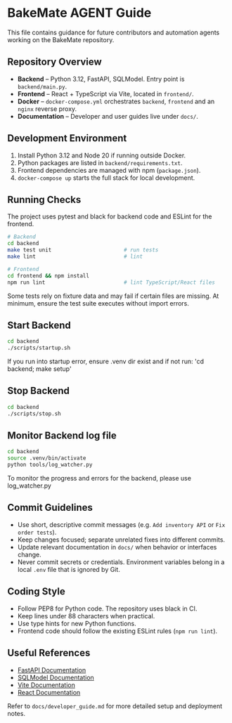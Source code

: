 # BakeMate AGENT Guide

This file contains guidance for future contributors and automation agents working on the BakeMate repository.

## Repository Overview

- **Backend** – Python 3.12, FastAPI, SQLModel. Entry point is `backend/main.py`.
- **Frontend** – React + TypeScript via Vite, located in `frontend/`.
- **Docker** – `docker-compose.yml` orchestrates `backend`, `frontend` and an `nginx` reverse proxy.
- **Documentation** – Developer and user guides live under `docs/`.

## Development Environment

1. Install Python 3.12 and Node 20 if running outside Docker.
2. Python packages are listed in `backend/requirements.txt`.
3. Frontend dependencies are managed with npm (`package.json`).
4. `docker-compose up` starts the full stack for local development.

## Running Checks

The project uses pytest and black for backend code and ESLint for the frontend.

```bash
# Backend
cd backend
make test unit                       # run tests
make lint                            # lint

# Frontend
cd frontend && npm install
npm run lint                         # lint TypeScript/React files
```
Some tests rely on fixture data and may fail if certain files are missing. At minimum, ensure the test suite executes without import errors.

## Start Backend
```bash
cd backend
./scripts/startup.sh
```
If you run into startup error, ensure .venv dir exist and if not run: 'cd backend; make setup'

## Stop Backend
```bash
cd backend
./scripts/stop.sh
```

## Monitor Backend log file
```bash
cd backend
source .venv/bin/activate
python tools/log_watcher.py
```
To monitor the progress and errors for the backend, please use log_watcher.py

## Commit Guidelines

- Use short, descriptive commit messages (e.g. `Add inventory API` or `Fix order tests`).
- Keep changes focused; separate unrelated fixes into different commits.
- Update relevant documentation in `docs/` when behavior or interfaces change.
- Never commit secrets or credentials. Environment variables belong in a local `.env` file that is ignored by Git.

## Coding Style

- Follow PEP8 for Python code. The repository uses black in CI.
- Keep lines under 88 characters when practical.
- Use type hints for new Python functions.
- Frontend code should follow the existing ESLint rules (`npm run lint`).

## Useful References

- [FastAPI Documentation](https://fastapi.tiangolo.com/)
- [SQLModel Documentation](https://sqlmodel.tiangolo.com/)
- [Vite Documentation](https://vitejs.dev/)
- [React Documentation](https://react.dev/)

Refer to `docs/developer_guide.md` for more detailed setup and deployment notes.
